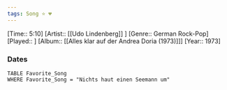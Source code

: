 ```yaml
---
tags: Song ⭐ 💔
---
```

[Time:: 5:10]
[Artist:: [[Udo Lindenberg]] ]
[Genre:: German Rock-Pop]
[Played:: ]
[Album:: [[Alles klar auf der Andrea Doria (1973)]]]
[Year:: 1973]
### Dates
````dataview
TABLE Favorite_Song
WHERE Favorite_Song = "Nichts haut einen Seemann um"
````